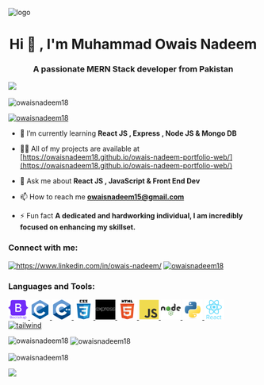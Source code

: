 ![logo](https://wallpapercave.com/wp/wp8904080.jpg)

<h1 align="center"> Hi 👋 , I'm Muhammad Owais Nadeem </h1> 
<h3 align="center">A passionate MERN Stack developer from Pakistan</h3>


<img src="https://github.com/owaisnadeem18/owaisnadeem18/blob/main/Black%20and%20White%20Futuristic%20Technology%20Banner%20Landscape.gif"> 


<p align="left"> <img src="https://komarev.com/ghpvc/?username=owaisnadeem18&label=Profile%20views&color=0e75b6&style=flat" alt="owaisnadeem18" /> </p>

<p align="left"> <a href="https://github.com/ryo-ma/github-profile-trophy"><img src="https://github-profile-trophy.vercel.app/?username=owaisnadeem18" alt="owaisnadeem18" /></a> </p>

- 🌱 I’m currently learning **React JS , Express , Node JS & Mongo DB**

- 👨‍💻 All of my projects are available at [https://owaisnadeem18.github.io/owais-nadeem-portfolio-web/](https://owaisnadeem18.github.io/owais-nadeem-portfolio-web/)

- 💬 Ask me about **React JS , JavaScript & Front End Dev**

- 📫 How to reach me **owaisnadeem15@gmail.com**

- ⚡ Fun fact **A dedicated and hardworking individual, I am incredibly focused on enhancing my skillset.**

<h3 align="left">Connect with me:</h3>
<p align="left">
<a href="https://linkedin.com/in/https://www.linkedin.com/in/owais-nadeem/" target="blank"><img align="center" src="https://raw.githubusercontent.com/rahuldkjain/github-profile-readme-generator/master/src/images/icons/Social/linked-in-alt.svg" alt="https://www.linkedin.com/in/owais-nadeem/" height="30" width="40" /></a>
<a href="https://www.leetcode.com/owaisnadeem18" target="blank"><img align="center" src="https://raw.githubusercontent.com/rahuldkjain/github-profile-readme-generator/master/src/images/icons/Social/leet-code.svg" alt="owaisnadeem18" height="30" width="40" /></a>
</p>

<h3 align="left">Languages and Tools:</h3>
<p align="left"> <a href="https://getbootstrap.com" target="_blank" rel="noreferrer"> <img src="https://raw.githubusercontent.com/devicons/devicon/master/icons/bootstrap/bootstrap-plain-wordmark.svg" alt="bootstrap" width="40" height="40" /> </a> <a href="https://www.cprogramming.com/" target="_blank" rel="noreferrer"> <img src="https://raw.githubusercontent.com/devicons/devicon/master/icons/c/c-original.svg" alt="c" width="40" height="40"/> </a> <a href="https://www.w3schools.com/cpp/" target="_blank" rel="noreferrer"> <img src="https://raw.githubusercontent.com/devicons/devicon/master/icons/cplusplus/cplusplus-original.svg" alt="cplusplus" width="40" height="40"/> </a> <a href="https://www.w3schools.com/css/" target="_blank" rel="noreferrer"> <img src="https://raw.githubusercontent.com/devicons/devicon/master/icons/css3/css3-original-wordmark.svg" alt="css3" width="40" height="40"/> </a> <a href="https://expressjs.com" target="_blank" rel="noreferrer"> <img src="https://raw.githubusercontent.com/devicons/devicon/master/icons/express/express-original-wordmark.svg" alt="express" width="40" height="40"/ style="filter: invert(1);" > </a> <a href="https://www.w3.org/html/" target="_blank" rel="noreferrer"> <img src="https://raw.githubusercontent.com/devicons/devicon/master/icons/html5/html5-original-wordmark.svg" alt="html5" width="40" height="40"/> </a> <a href="https://developer.mozilla.org/en-US/docs/Web/JavaScript" target="_blank" rel="noreferrer"> <img src="https://raw.githubusercontent.com/devicons/devicon/master/icons/javascript/javascript-original.svg" alt="javascript" width="40" height="40"/> </a> <a href="https://nodejs.org" target="_blank" rel="noreferrer"> <img src="https://raw.githubusercontent.com/devicons/devicon/master/icons/nodejs/nodejs-original-wordmark.svg" alt="nodejs" width="40" height="40"/> </a> <a href="https://www.python.org" target="_blank" rel="noreferrer"> <img src="https://raw.githubusercontent.com/devicons/devicon/master/icons/python/python-original.svg" alt="python" width="40" height="40"/> </a> <a href="https://reactjs.org/" target="_blank" rel="noreferrer"> <img src="https://raw.githubusercontent.com/devicons/devicon/master/icons/react/react-original-wordmark.svg" alt="react" width="40" height="40"/> </a> <a href="https://tailwindcss.com/" target="_blank" rel="noreferrer"> <img src="https://www.vectorlogo.zone/logos/tailwindcss/tailwindcss-icon.svg" alt="tailwind" width="40" height="40"/> </a> </p>

<p><img align="left" src="https://github-readme-stats.vercel.app/api/top-langs?username=owaisnadeem18&show_icons=true&locale=en&layout=compact" alt="owaisnadeem18" /></p>

<p>&nbsp;<img align="center" src="https://github-readme-stats.vercel.app/api?username=owaisnadeem18&show_icons=true&locale=en" alt="owaisnadeem18" /></p>

<p><img align="center" src="https://github-readme-streak-stats.herokuapp.com/?user=owaisnadeem18&" alt="owaisnadeem18" /></p>

![](https://leetcard.jacoblin.cool/owaisnadeem18?ext=heatmap)

